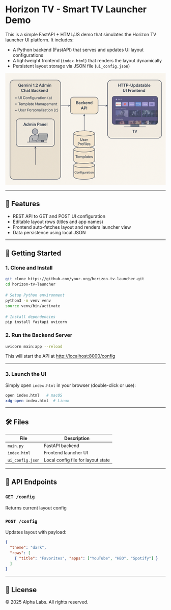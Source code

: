# Horizon TV - Smart TV Launcher Demo

This is a simple FastAPI + HTML/JS demo that simulates the Horizon TV launcher UI platform. It includes:

- A Python backend (FastAPI) that serves and updates UI layout configurations
- A lightweight frontend (`index.html`) that renders the layout dynamically
- Persistent layout storage via JSON file (`ui_config.json`)

![Architecture Overview](x.png)

---

## 🧰 Features

- REST API to GET and POST UI configuration
- Editable layout rows (titles and app names)
- Frontend auto-fetches layout and renders launcher view
- Data persistence using local JSON

---

## 🚀 Getting Started

### 1. Clone and Install

```bash
git clone https://github.com/your-org/horizon-tv-launcher.git
cd horizon-tv-launcher

# Setup Python environment
python3 -m venv venv
source venv/bin/activate

# Install dependencies
pip install fastapi uvicorn
```

### 2. Run the Backend Server

```bash
uvicorn main:app --reload
```

This will start the API at [http://localhost:8000/config](http://localhost:8000/config)

---

### 3. Launch the UI

Simply open `index.html` in your browser (double-click or use):

```bash
open index.html   # macOS
xdg-open index.html  # Linux
```

---

## 🛠 Files

| File             | Description                         |
|------------------|-------------------------------------|
| `main.py`        | FastAPI backend                     |
| `index.html`     | Frontend launcher UI                |
| `ui_config.json` | Local config file for layout state  |

---

## 🔄 API Endpoints

### `GET /config`

Returns current layout config

### `POST /config`

Updates layout with payload:

```json
{
  "theme": "dark",
  "rows": [
    { "title": "Favorites", "apps": ["YouTube", "HBO", "Spotify"] }
  ]
}
```

---

## 📌 License

© 2025 Alpha Labs. All rights reserved.

